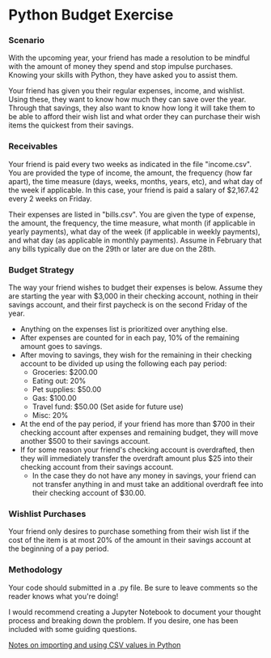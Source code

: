 ﻿# Python Budget Exercise
 
### Scenario
With the upcoming year, your friend has made a resolution to be mindful with the amount of money they spend and stop impulse purchases. Knowing your skills with Python, they have asked you to assist them.

Your friend has given you their regular expenses, income, and wishlist. Using these, they want to know how much they can save over the year. Through that savings, they also want to know how long it will take them to be able to afford their wish list and what order they can purchase their wish items the quickest from their savings.

### Receivables
Your friend is paid every two weeks as indicated in the file "income.csv". You are provided the type of income, the amount, the frequency (how far apart), the time measure (days, weeks, months, years, etc), and what day of the week if applicable. In this case, your friend is paid a salary of $2,167.42 every 2 weeks on Friday.

Their expenses are listed in "bills.csv". You are given the type of expense, the amount, the frequency, the time measure, what month (if applicable in yearly payments), what day of the week (if applicable in weekly payments), and what day (as applicable in monthly payments). Assume in February that any bills typically due on the 29th or later are due on the 28th.

### Budget Strategy
The way your friend wishes to budget their expenses is below. Assume they are starting the year with $3,000 in their checking account, nothing in their savings account, and their first paycheck is on the second Friday of the year.
- Anything on the expenses list is prioritized over anything else.
- After expenses are counted for in each pay, 10% of the remaining amount goes to savings.
- After moving to savings, they wish for the remaining in their checking account to be divided up using the following each pay period:
  - Groceries: $200.00
  - Eating out: 20%
  - Pet supplies: $50.00
  - Gas: $100.00
  - Travel fund: $50.00 (Set aside for future use)
  - Misc: 20%
- At the end of the pay period, if your friend has more than $700 in their checking account after expenses and remaining budget, they will move another $500 to their savings account.
- If for some reason your friend's checking account is overdrafted, then they will immediately transfer the overdraft amount plus $25 into their checking account from their savings account.
  - In the case they do not have any money in savings, your friend can not transfer anything in and must take an additional overdraft fee into their checking account of $30.00.

### Wishlist Purchases
Your friend only desires to purchase something from their wish list if the cost of the item is at most 20% of the amount in their savings account at the beginning of a pay period.

### Methodology
Your code should submitted in a .py file. Be sure to leave comments so the reader knows what you're doing!

I would recommend creating a Jupyter Notebook to document your thought process and breaking down the problem. If you desire, one has been included with some guiding questions.

[Notes on importing and using CSV values in Python](https://python-forum.io/thread-28366.html)